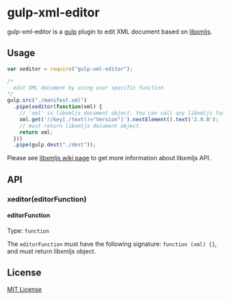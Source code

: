 # gulp-xml-editor

gulp-xml-editor is a [gulp](https://github.com/wearefractal/gulp) plugin to edit XML document based on [libxmljs](https://github.com/polotek/libxmljs).

## Usage
```javascript
var xeditor = require("gulp-xml-editor");

/*
  edit XML document by using user specific function
*/
gulp.src("./manifest.xml")
  .pipe(xeditor(function(xml) {
    // 'xml' is libxmljs document object. You can call any libxmljs function.
    xml.get('//key[./text()="Version"]').nextElement().text('2.0.0');
    // must return libxmljs document object.
    return xml;
  }))
  .pipe(gulp.dest("./dest"));
```

Please see [libxmljs wiki page](https://github.com/polotek/libxmljs/wiki) to get more information about libxmljs API.

## API
### xeditor(editorFunction)
#### editorFunction
Type: `function`

The `editorFunction` must have the following signature: `function (xml) {}`, and must return libxmljs object.

## License
[MIT License](http://en.wikipedia.org/wiki/MIT_License)